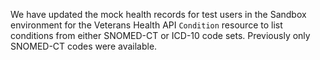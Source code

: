 We have updated the mock health records for test users in the Sandbox environment for the Veterans Health API `Condition` resource to list conditions from either SNOMED-CT or ICD-10 code sets.  Previously only SNOMED-CT codes were available.
